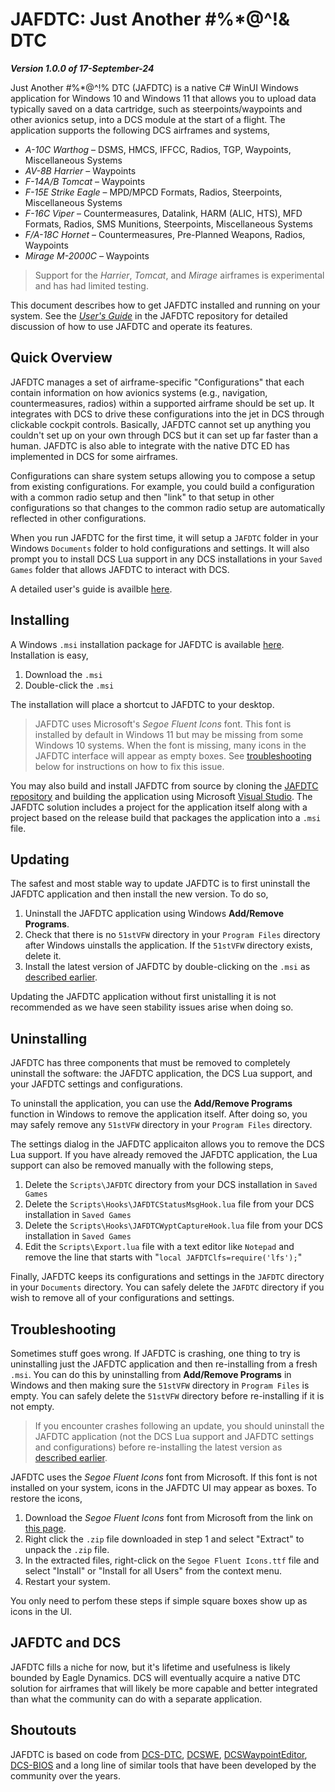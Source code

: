# JAFDTC: Just Another #%*@^!& DTC

**_Version 1.0.0 of 17-September-24_**

Just Another #%*@^!% DTC (JAFDTC) is a native C# WinUI Windows application for Windows 10 and
Windows 11 that allows you to upload data typically saved on a data cartridge, such as
steerpoints/waypoints and other avionics setup, into a DCS module at the start of a flight. The
application supports the following DCS airframes and systems,

- *A-10C Warthog* &ndash; DSMS, HMCS, IFFCC, Radios, TGP, Waypoints, Miscellaneous Systems
- *AV-8B Harrier* &ndash; Waypoints
- *F-14A/B Tomcat* &ndash; Waypoints
- *F-15E Strike Eagle* &ndash; MPD/MPCD Formats, Radios, Steerpoints, Miscellaneous Systems
- *F-16C Viper* &ndash; Countermeasures, Datalink, HARM (ALIC, HTS), MFD Formats, Radios,
  SMS Munitions, Steerpoints, Miscellaneous Systems
- *F/A-18C Hornet* &ndash; Countermeasures, Pre-Planned Weapons, Radios, Waypoints
- *Mirage M-2000C* &ndash; Waypoints

> Support for the *Harrier*, *Tomcat*, and *Mirage* airframes is experimental and has had
> limited testing.

This document describes how to get JAFDTC installed and running on your system. See the
[_User's Guide_](https://github.com/51st-Vfw/JAFDTC/tree/master/doc)
in the JAFDTC repository for detailed discussion of how to use JAFDTC and operate its features.

## Quick Overview

JAFDTC manages a set of airframe-specific "Configurations" that each contain information on how
avionics systems (e.g., navigation, countermeasures, radios) within a supported airframe should
be set up. It integrates with DCS to drive these configurations into the jet in DCS through
clickable cockpit controls. Basically, JAFDTC cannot set up anything you couldn't set up on
your own through DCS but it can set up far faster than a human. JAFDTC is also able to
integrate with the native DTC ED has implemented in DCS for some airframes.

Configurations can share system setups allowing you to compose a setup from existing
configurations. For example, you could build a configuration with a common radio setup and then
"link" to that setup in other configurations so that changes to the common radio setup are
automatically reflected in other configurations.

When you run JAFDTC for the first time, it will setup a `JAFDTC` folder in your Windows
`Documents` folder to hold configurations and settings. It will also prompt you to
install DCS Lua support in any DCS installations in your `Saved Games` folder that
allows JAFDTC to interact with DCS.

A detailed user's guide is availble
[here](https://github.com/51st-Vfw/JAFDTC/tree/master/doc).

## Installing

A Windows `.msi` installation package for JAFDTC is available
[here](https://github.com/51st-Vfw/JAFDTC/releases).
Installation is easy,

1. Download the `.msi`
2. Double-click the `.msi`

The installation will place a shortcut to JAFDTC to your desktop.

> JAFDTC uses Microsoft's *Segoe Fluent Icons* font. This font is installed by default in
> Windows 11 but may be missing from some Windows 10 systems. When the font is missing, many
> icons in the JAFDTC interface will appear as empty boxes. See
> [troubleshooting](#troubleshooting)
> below for instructions on how to fix this issue.

You may also build and install JAFDTC from source by cloning the
[JAFDTC repository](https://github.com/51st-Vfw/JAFDTC)
and building the application using Microsoft
[Visual Studio](https://visualstudio.microsoft.com/vs/).
The JAFDTC solution includes a project for the application itself along with a project based
on the release build that packages the application into a `.msi` file.

## Updating

The safest and most stable way to update JAFDTC is to first uninstall the JAFDTC application
and then install the new version. To do so,

1. Uninstall the JAFDTC application using Windows **Add/Remove Programs**.
2. Check that there is no `51stVFW` directory in your `Program Files` directory after Windows
   uinstalls the application. If the `51stVFW` directory exists, delete it.
3. Install the latest version of JAFDTC by double-clicking on the `.msi` as
   [described earlier](#installing).

Updating the JAFDTC application without first unistalling it is not recommended as we have seen
stability issues arise when doing so.

## Uninstalling

JAFDTC has three components that must be removed to completely uninstall the software: the
JAFDTC application, the DCS Lua support, and your JAFDTC settings and configurations.

To uninstall the application, you can use the **Add/Remove Programs** function in Windows to
remove the application itself. After doing so, you may safely remove any `51stVFW` directory
in your `Program Files` directory.

The settings dialog in the JAFDTC applicaiton allows you to remove the DCS Lua support. If you
have already removed the JAFDTC application, the Lua support can also be removed manually with
the following steps,

1. Delete the `Scripts\JAFDTC` directory from your DCS installation in `Saved Games`
2. Delete the `Scripts\Hooks\JAFDTCStatusMsgHook.lua` file from your DCS installation in
   `Saved Games`
3. Delete the `Scripts\Hooks\JAFDTCWyptCaptureHook.lua` file from your DCS installation in
   `Saved Games`
4. Edit the `Scripts\Export.lua` file with a text editor like `Notepad` and remove the line
   that starts with "`local JAFDTClfs=require('lfs');`"

Finally, JAFDTC keeps its configurations and settings in the `JAFDTC` directory in your 
`Documents` directory. You can safely delete the `JAFDTC` directory if you wish to remove
all of your configurations and settings.

## Troubleshooting

Sometimes stuff goes wrong. If JAFDTC is crashing, one thing to try is uninstalling just
the JAFDTC application and then re-installing from a fresh `.msi`. You can do this by
uninstalling from **Add/Remove Programs** in Windows and then making sure the `51stVFW`
directory in `Program Files` is empty. You can safely delete the `51stVFW` directory before
re-installing if it is not empty.

> If you encounter crashes following an update, you should uninstall the JAFDTC application
> (not the DCS Lua support and JAFDTC settings and configurations) before re-installing the
> latest version as
> [described earlier](#updating).

JAFDTC uses the *Segoe Fluent Icons* font from Microsoft. If this font is not installed on your
system, icons in the JAFDTC UI may appear as boxes. To restore the icons,

1. Download the *Segoe Fluent Icons* font from Microsoft from the link on
   [this page](https://learn.microsoft.com/en-us/windows/apps/design/downloads/#fonts).
2. Right click the `.zip` file downloaded in step 1 and select "Extract" to unpack the `.zip`
   file.
3. In the extracted files, right-click on the `Segoe Fluent Icons.ttf` file and select
   "Install" or "Install for all Users" from the context menu.
4. Restart your system.

You only need to perfom these steps if simple square boxes show up as icons in the UI.

## JAFDTC and DCS

JAFDTC fills a niche for now, but it's lifetime and usefulness is likely bounded by Eagle
Dynamics. DCS will eventually acquire a native DTC solution for airframes that will likely
be more capable and better integrated than what the community can do with a separate
application.

## Shoutouts

JAFDTC is based on code from
[DCS-DTC](https://github.com/the-paid-actor/dcs-dtc),
[DCSWE](https://github.com/51st-Vfw/DCSWaypointEditor),
[DCSWaypointEditor](https://github.com/Santi871/DCSWaypointEditor),
[DCS-BIOS](https://github.com/DCS-Skunkworks/dcs-bios)
and a long line of similar tools that have been developed by the community over the years.
